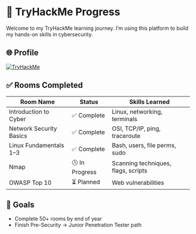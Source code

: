 # 🧠 TryHackMe Progress

Welcome to my TryHackMe learning journey. I’m using this platform to build my hands-on skills in cybersecurity.

## 🌐 Profile

[![TryHackMe](https://tryhackme-badges.s3.amazonaws.com/Ilyasedev.png)](https://tryhackme.com/p/Ilyasedev)

## ✅ Rooms Completed

| Room Name               | Status     | Skills Learned                         |
|------------------------|------------|----------------------------------------|
| Introduction to Cyber  | ✅ Complete | Linux, networking, terminals           |
| Network Security Basics| ✅ Complete | OSI, TCP/IP, ping, traceroute          |
| Linux Fundamentals 1–3 | ✅ Complete | Bash, users, file perms, sudo          |
| Nmap                   | 🕓 In Progress | Scanning techniques, flags, scripts  |
| OWASP Top 10           | ⏳ Planned  | Web vulnerabilities                    |

## 🎯 Goals
- Complete 50+ rooms by end of year
- Finish Pre-Security → Junior Penetration Tester path
